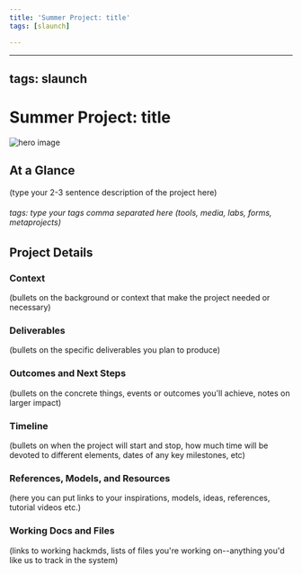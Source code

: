 ```yaml
---
title: 'Summer Project: title'
tags: [slaunch]

---
```


---
tags: slaunch
---
# Summer Project: title

![hero image](link/to/your/hero/image)

## At a Glance

(type your 2-3 sentence description of the project here)

###### tags: type your tags comma separated here (tools, media, labs, forms, metaprojects)

## Project Details

### Context

(bullets on the background or context that make the project needed or necessary)

### Deliverables 
(bullets on the specific deliverables you plan to produce)


### Outcomes and Next Steps

(bullets on the concrete things, events or outcomes you'll achieve, notes on larger impact)

### Timeline

(bullets on when the project will start and stop, how much time will be devoted to different elements, dates of any key milestones, etc)


### References, Models, and Resources 
(here you can put links to your inspirations, models, ideas, references, tutorial videos etc.)

### Working Docs and Files

(links to working hackmds, lists of files you're working on--anything you'd like us to track in the system)